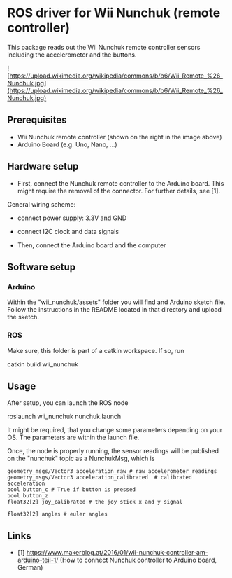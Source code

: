 # ROS driver for Wii Nunchuk (remote controller)

This package reads out the Wii Nunchuk remote controller sensors including the accelerometer and the buttons.

![https://upload.wikimedia.org/wikipedia/commons/b/b6/Wii_Remote_%26_Nunchuk.jpg](https://upload.wikimedia.org/wikipedia/commons/b/b6/Wii_Remote_%26_Nunchuk.jpg)


## Prerequisites

- Wii Nunchuk remote controller (shown on the right in the image above)
- Arduino Board (e.g. Uno, Nano, ...)

## Hardware setup

- First, connect the Nunchuk remote controller to the Arduino board. This might require the removal of the connector. For further details, see [1]. 

General wiring scheme:
- connect power supply: 3.3V and GND
- connect I2C clock and data signals

- Then, connect the Arduino board and the computer

## Software setup

### Arduino

Within the "wii_nunchuk/assets" folder you will find and Arduino sketch file. Follow the instructions in the README located in that directory and upload the sketch. 

### ROS

Make sure, this folder is part of a catkin workspace. If so, run

  catkin build wii_nunchuk
  
## Usage

After setup, you can launch the ROS node

  roslaunch wii_nunchuk nunchuk.launch
  
It might be required, that you change some parameters depending on your OS. The parameters are within the launch file.


Once, the node is properly running, the sensor readings will be published on the "nunchuk" topic as a NunchukMsg, which is

    geometry_msgs/Vector3 acceleration_raw # raw accelerometer readings
    geometry_msgs/Vector3 acceleration_calibrated  # calibrated acceleration
    bool button_c # True if button is pressed
    bool button_z
    float32[2] joy_calibrated # the joy stick x and y signal

    float32[2] angles # euler angles



## Links

- [1] https://www.makerblog.at/2016/01/wii-nunchuk-controller-am-arduino-teil-1/ (How to connect Nunchuk controller to Arduino board, German)

